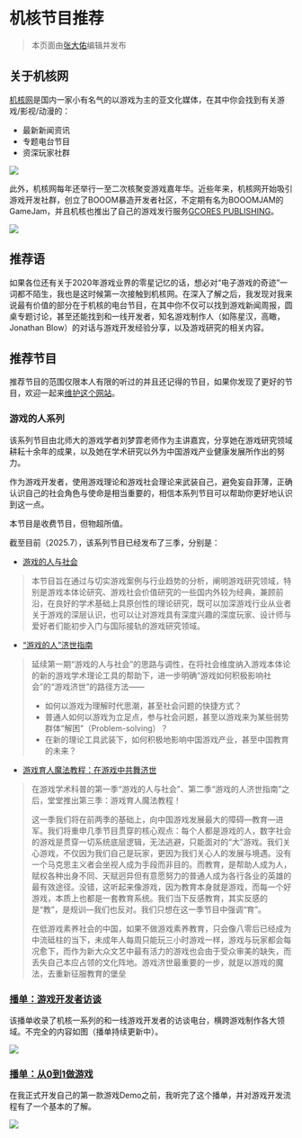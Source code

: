 # 机核节目推荐
> 本页面由[张大佑](../社团介绍/成员.md)编辑并发布

## 关于机核网

[机核网](https://www.gcores.com/)是国内一家小有名气的以游戏为主的亚文化媒体，在其中你会找到有关游戏/影视/动漫的：
* 最新新闻资讯
* 专题电台节目
* 资深玩家社群

![](../assets/images/Pasted%20image%2020250718213223.png)

此外，机核网每年还举行一至二次核聚变游戏嘉年华。近些年来，机核网开始吸引游戏开发社群，创立了BOOOM暴造开发者社区，不定期有名为BOOOMJAM的GameJam，并且机核也推出了自己的游戏发行服务[GCORES PUBLISHING](https://store.steampowered.com/publisher/gcores)。

![](../assets/images/Pasted%20image%2020250718213050.png)


## 推荐语

如果各位还有关于2020年游戏业界的零星记忆的话，想必对“电子游戏的奇迹”一词都不陌生，我也是这时候第一次接触到机核网。在深入了解之后，我发现对我来说最有价值的部分在于机核的电台节目，在其中你不仅可以找到游戏新闻周报，圆桌专题讨论，甚至还能找到和一线开发者，知名游戏制作人（如陈星汉，高瞰，Jonathan Blow）的对话与游戏开发经验分享，以及游戏研究的相关内容。

## 推荐节目

推荐节目的范围仅限本人有限的听过的并且还记得的节目，如果你发现了更好的节目，欢迎一起来[维护这个网站](如何为本网站做出贡献.md)。
### 游戏的人系列

该系列节目由北师大的游戏学者刘梦霏老师作为主讲嘉宾，分享她在游戏研究领域耕耘十余年的成果，以及她在学术研究以外为中国游戏产业健康发展所作出的努力。

作为游戏开发者，使用游戏理论和游戏社会理论来武装自己，避免妄自菲薄，正确认识自己的社会角色与使命是相当重要的，相信本系列节目可以帮助你更好地认识到这一点。

本节目是收费节目，但物超所值。

截至目前（2025.7），该系列节目已经发布了三季，分别是：
* [游戏的人与社会](https://www.gcores.com/albums/183)
> 本节目旨在通过与切实游戏案例与行业趋势的分析，阐明游戏研究领域，特别是游戏本体论研究、游戏社会价值研究的一些国内外较为经典，兼顾前沿，在良好的学术基础上具原创性的理论研究，既可以加深游戏行业从业者关于游戏的深层认识，也可以让对游戏具有深度兴趣的深度玩家、设计师与爱好者们能初步入门与国际接轨的游戏研究领域。
* [“游戏的⼈”济世指南](https://www.gcores.com/albums/227)
> 延续第一期“游戏的人与社会”的思路与调性，在将社会维度纳入游戏本体论的新的游戏学术理论工具的帮助下，进一步明确“游戏如何积极影响社会”的“游戏济世”的路径方法——
>* 如何以游戏为理解时代思潮，甚至社会问题的快捷方式？
>* 普通人如何以游戏为立足点，参与社会问题，甚至以游戏来为某些弱势群体“解困”（Problem-solving）？
>* 在新的理论工具武装下，如何积极地影响中国游戏产业，甚至中国教育的未来？
* [游戏育人魔法教程：在游戏中共舞济世](https://www.gcores.com/albums/255)
>在游戏学术科普的第一季“游戏的人与社会”、第二季“游戏的人济世指南”之后，堂堂推出第三季：游戏育人魔法教程！
>
> 这一季我们将在前两季的基础上，向中国游戏发展最大的障碍—教育—进军。我们将重申几季节目贯穿的核心观点：每个人都是游戏的人，数字社会的游戏是贯穿一切系统底层逻辑，无法逃避，只能面对的“大”游戏。我们关心游戏，不仅因为我们自己是玩家，更因为我们关心人的发展与境遇。没有一个马克思主义者会坐视人成为手段而非目的。而教育，是帮助人成为人，赋权各种出身不同、天赋迥异但有意愿努力的普通人成为各行各业的英雄的最有效途径。没错，这听起来像游戏，因为教育本身就是游戏，而每一个好游戏，本质上也都是一套教育系统。我们当下反感教育，其实反感的是“教”，是规训—我们也反对。我们只想在这一季节目中强调“育”。
> 
> 在低游戏素养社会的中国，如果不做游戏素养教育，只会像八零后已经成为中流砥柱的当下，未成年人每周只能玩三小时游戏一样，游戏与玩家都会每况愈下，而作为新大众文艺中最有活力的游戏也会由于受众审美的缺失，而丢失自己本应占领的文化阵地。游戏济世最重要的一步，就是以游戏的魔法，去重新征服教育的堡垒

### [播单：游戏开发者访谈](https://www.gcores.com/albums/12)

该播单收录了机核一系列的和一线游戏开发者的访谈电台，横跨游戏制作各大领域。不完全的内容如图（播单持续更新中）。

![](../assets/images/21D71C4B2807FC081987E12B1CEA43CD.jpg)


### [播单：从0到1做游戏](https://www.gcores.com/albums/197)

在我正式开发自己的第一款游戏Demo之前，我听完了这个播单，并对游戏开发流程有了一个基本的了解。

![](../assets/images/Pasted%20image%2020250718221745.png)